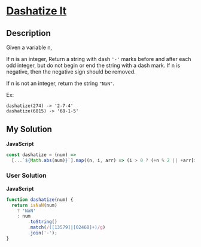 # [Dashatize It](https://www.codewars.com/kata/58223370aef9fc03fd000071)

## Description

Given a variable n,

If n is an integer, Return a string with dash `'-'` marks before and after each odd integer, but do not begin or end the string with a dash mark. If n is negative, then the negative sign should be removed.

If n is not an integer, return the string `"NaN"`.

Ex:

```
dashatize(274) -> '2-7-4'
dashatize(6815) -> '68-1-5'
```

## My Solution

**JavaScript**

```js
const dashatize = (num) =>
  [...`${Math.abs(num)}`].map((n, i, arr) => (i > 0 ? (+n % 2 || +arr[i - 1] % 2 ? `-${n}` : `${n}`) : n)).join('');
```

### User Solution

**JavaScript**

```js
function dashatize(num) {
  return isNaN(num)
    ? 'NaN'
    : num
        .toString()
        .match(/([13579]|[02468]+)/g)
        .join('-');
}
```
